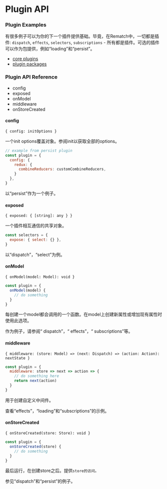 # Plugin API

### Plugin Examples

有很多例子可以为你的下一个插件提供基础。毕竟，在Rematch中，一切都是插件: `dispatch`, `effects`, `selectors`, `subscriptions` - 所有都是插件。可选的插件可以作为包提供，例如“loading”和“persist”。

* [core plugins](https://github.com/rematch/rematch/tree/master/src/plugins)
* [plugin packages](https://rematch.gitbooks.io/rematch/https:/github.com/rematch/rematch/tree/master/plugins)

### Plugin API Reference

* config
* exposed
* onModel
* middleware
* onStoreCreated

#### config

`{ config: initOptions }`

一个init options覆盖对象。参阅init以获取全部的options。

```javascript
// example from persist plugin
const plugin = {
  config: {
    redux: {
      combineReducers: customCombineReducers,
    }
  },
}
```

以“persist”作为一个例子。

#### exposed

`{ exposed: { [string]: any } }`

一个插件相互通信的共享对象。

```javascript
const selectors = {
  expose: { select: {} },
}
```

以“dispatch”，“select”为例。

#### onModel

`{ onModel(model: Model): void }`

```javascript
const plugin = {
  onModel(model) {
    // do something
  }
}
```

每创建一个model都会调用的一个函数。在model上创建新属性或增加现有属性时使用此选项。

作为例子，请参阅“ dispatch”，“ effects”，“ subscriptions”等。

#### middleware

`{ middleware: (store: Model) => (next: Dispatch) => (action: Action): nextState }`

```javascript
const plugin = {
  middleware: store => next => action => {
    // do something here
    return next(action)
  }
}
```

用于创建自定义中间件。

查看“effects”，“loading”和“subscriptions”的示例。

#### onStoreCreated

`{ onStoreCreated(store: Store): void }`

```javascript
const plugin = {
  onStoreCreated(store) {
    // do something
  }
}
```

最后运行，在创建store之后。提供`store的访问。`

参见“dispatch”和“persist”的例子。



### 



